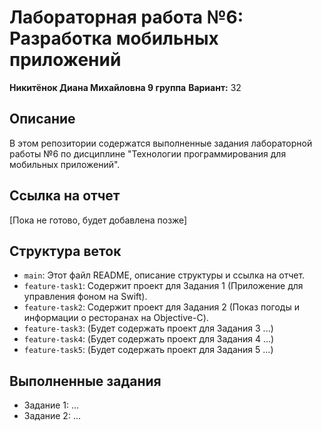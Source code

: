# Лабораторная работа №6: Разработка мобильных приложений

**Никитёнок Диана Михайловна 9 группа**
**Вариант:** 32

## Описание
В этом репозитории содержатся выполненные задания лабораторной работы №6 по дисциплине "Технологии программирования для мобильных приложений".

## Ссылка на отчет
[Пока не готово, будет добавлена позже]

## Структура веток
* `main`: Этот файл README, описание структуры и ссылка на отчет.
* `feature-task1`: Содержит проект для Задания 1 (Приложение для управления фоном на Swift).
* `feature-task2`: Содержит проект для Задания 2 (Показ погоды и информации о ресторанах на Objective-C).
* `feature-task3`: (Будет содержать проект для Задания 3 ...)
* `feature-task4`: (Будет содержать проект для Задания 4 ...)
* `feature-task5`: (Будет содержать проект для Задания 5 ...)

## Выполненные задания
* Задание 1: ...
* Задание 2: ...
